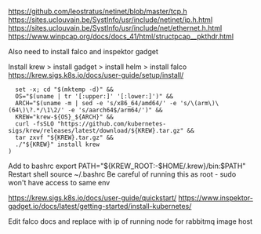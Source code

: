 https://github.com/leostratus/netinet/blob/master/tcp.h
https://sites.uclouvain.be/SystInfo/usr/include/netinet/ip.h.html
https://sites.uclouvain.be/SystInfo/usr/include/net/ethernet.h.html
https://www.winpcap.org/docs/docs_41/html/structpcap__pkthdr.html

Also need to install falco and inspektor gadget 

Install krew > install gadget > install helm > install falco 
https://krew.sigs.k8s.io/docs/user-guide/setup/install/
```(
  set -x; cd "$(mktemp -d)" &&
  OS="$(uname | tr '[:upper:]' '[:lower:]')" &&
  ARCH="$(uname -m | sed -e 's/x86_64/amd64/' -e 's/\(arm\)\(64\)\?.*/\1\2/' -e 's/aarch64$/arm64/')" &&
  KREW="krew-${OS}_${ARCH}" &&
  curl -fsSLO "https://github.com/kubernetes-sigs/krew/releases/latest/download/${KREW}.tar.gz" &&
  tar zxvf "${KREW}.tar.gz" &&
  ./"${KREW}" install krew
)
```
Add to bashrc 
    export PATH="${KREW_ROOT:-$HOME/.krew}/bin:$PATH"
Restart shell 
    source ~/.bashrc
Be careful of running this as root - sudo won't have access to same env

https://krew.sigs.k8s.io/docs/user-guide/quickstart/
https://www.inspektor-gadget.io/docs/latest/getting-started/install-kubernetes/

Edit falco docs and replace with ip of running node for rabbitmq image host
